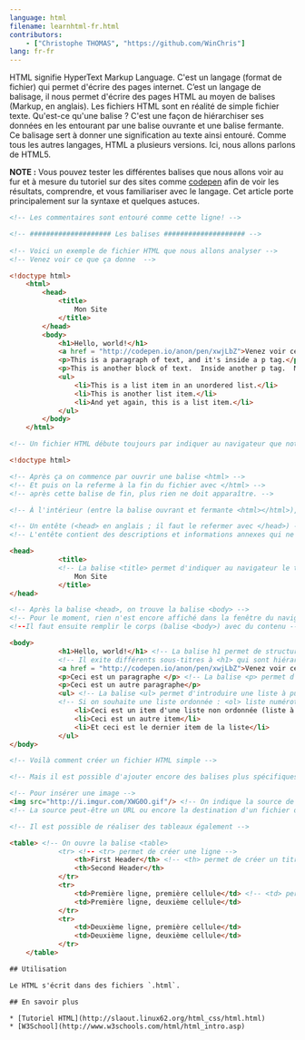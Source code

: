 ```yaml
---
language: html
filename: learnhtml-fr.html
contributors:
    - ["Christophe THOMAS", "https://github.com/WinChris"]
lang: fr-fr
---
```

HTML signifie HyperText Markup Language. 
C'est un langage (format de fichier) qui permet d'écrire des pages internet.
C’est un langage de balisage, il nous permet d'écrire des pages HTML au moyen de balises (Markup, en anglais).
Les fichiers HTML sont en réalité de simple fichier texte.
Qu'est-ce qu'une balise ? C'est une façon de hiérarchiser ses données en les entourant par une balise ouvrante et une balise fermante. 
Ce balisage sert à donner une signification au texte ainsi entouré.
Comme tous les autres langages, HTML a plusieurs versions. Ici, nous allons parlons de HTML5.

**NOTE :** Vous pouvez tester les différentes balises que nous allons voir au fur et à mesure du tutoriel sur des sites comme [codepen](http://codepen.io/pen/) afin de voir les résultats, comprendre, et vous familiariser avec le langage.
Cet article porte principalement sur la syntaxe et quelques astuces.


```HTML
<!-- Les commentaires sont entouré comme cette ligne! -->

<!-- #################### Les balises #################### -->
   
<!-- Voici un exemple de fichier HTML que nous allons analyser -->
<!-- Venez voir ce que ça donne  --> 

<!doctype html>
	<html>
		<head>
			<title>
				Mon Site
			</title>
		</head>
		<body>
			<h1>Hello, world!</h1>
			<a href = "http://codepen.io/anon/pen/xwjLbZ">Venez voir ce que ça donne</a>
			<p>This is a paragraph of text, and it's inside a p tag.</p>
			<p>This is another block of text.  Inside another p tag.  Mind blowing.</p>
			<ul>
				<li>This is a list item in an unordered list.</li>
				<li>This is another list item.</li>
				<li>And yet again, this is a list item.</li>
			</ul>
		</body>
	</html>

<!-- Un fichier HTML débute toujours par indiquer au navigateur que notre page est faite en HTML -->

<!doctype html>

<!-- Après ça on commence par ouvrir une balise <html> -->
<!-- Et puis on la referme à la fin du fichier avec </html> -->
<!-- après cette balise de fin, plus rien ne doit apparaître. -->

<!-- À l'intérieur (entre la balise ouvrant et fermante <html></html>), on trouve : -->

<!-- Un entête (<head> en anglais ; il faut le refermer avec </head>) -->
<!-- L'entête contient des descriptions et informations annexes qui ne sont pas affichées : se sont les métadonnées -->

<head>
			<title>
			<!-- La balise <title> permet d'indiquer au navigateur le titre à afficher dans la barre de titre de la fenêtre -->
				Mon Site
			</title>
</head>

<!-- Après la balise <head>, on trouve la balise <body> -->
<!-- Pour le moment, rien n'est encore affiché dans la fenêtre du navigateur. 
<!--Il faut ensuite remplir le corps (balise <body>) avec du contenu -->

<body>
			<h1>Hello, world!</h1> <!-- La balise h1 permet de structurer le texte, c'est  un titre -->
			<!-- Il exite différents sous-titres à <h1> qui sont hiérarchisés du plus important (h2) au plus précis (h6) -->
			<a href = "http://codepen.io/anon/pen/xwjLbZ">Venez voir ce que ça donne</a> <!-- Lien vers la source cible indiqué dans href="" -->
			<p>Ceci est un paragraphe </p> <!-- La balise <p> permet d'inclure du texte à la page html -->
			<p>Ceci est un autre paragraphe</p>
			<ul> <!-- La balise <ul> permet d'introduire une liste à puces -->
			<!-- Si on souhaite une liste ordonnée : <ol> liste numérotée, 1. pour le premier élément, 2. pour le second, etc -->
				<li>Ceci est un item d'une liste non ordonnée (liste à puces)</li>
				<li>Ceci est un autre item</li>
				<li>Et ceci est le dernier item de la liste</li>
			</ul>
</body>

<!-- Voilà comment créer un fichier HTML simple -->

<!-- Mais il est possible d'ajouter encore des balises plus spécifiques -->

<!-- Pour insérer une image -->
<img src="http://i.imgur.com/XWG0O.gif"/> <!-- On indique la source de l'image dans src="" -->
<!-- La source peut-être un URL ou encore la destination d'un fichier de votre ordinateur -->

<!-- Il est possible de réaliser des tableaux également -->

<table> <!-- On ouvre la balise <table>
			<tr> <!-- <tr> permet de créer une ligne -->
				<th>First Header</th> <!-- <th> permet de créer un titre au tableau -->
				<th>Second Header</th>
			</tr>
			<tr>
				<td>Première ligne, première cellule</td> <!-- <td> permet de créer une cellule -->
				<td>Première ligne, deuxième cellule</td>
			</tr>
			<tr>
				<td>Deuxième ligne, première cellule</td>
				<td>Deuxième ligne, deuxième cellule</td>
			</tr>
	</table>

## Utilisation

Le HTML s'écrit dans des fichiers `.html`.

## En savoir plus 

* [Tutoriel HTML](http://slaout.linux62.org/html_css/html.html)
* [W3School](http://www.w3schools.com/html/html_intro.asp)
